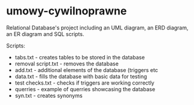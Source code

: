 # umowy-cywilnoprawne
Relational Database's project including an UML diagram, an ERD diagram, an ER diagram and SQL scripts.

Scripts:
* tabs.txt - creates tables to be stored in the database
* removal script.txt - removes the database
* add.txt - additional elements of the database (triggers etc
* data.txt - fills the database with basic data for testing
* test checks.txt - checks if triggers are working correctly
* querries - example of querries showcasing the database
* syn.txt - creates synonyms
